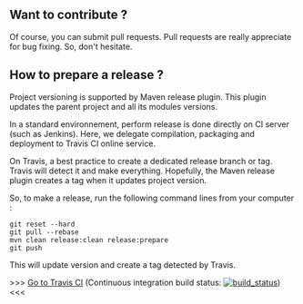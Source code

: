 ## Want to contribute ?

Of course, you can submit pull requests. Pull requests are really appreciate for bug fixing. So, don't hesitate.

## How to prepare a release ?

Project versioning is supported by Maven release plugin. This plugin updates the parent project and all its modules versions.

In a standard environnement, perform release is done directly on CI server (such as Jenkins). Here, we delegate compilation, packaging and deployment to Travis CI online service.

On Travis, a best practice to create a dedicated release branch or tag. Travis will detect it and make everything.
Hopefully, the Maven release plugin creates a tag when it updates project version. 

So, to make a release, run the following command lines from your computer :
```
git reset --hard
git pull --rebase
mvn clean release:clean release:prepare
git push
```
This will update version and create a tag detected by Travis.

\>\>\> [Go to Travis CI](https://travis-ci.org/rocketmix/rocketmix.source "https://travis-ci.org/rocketmix/rocketmix.source") (Continuous integration build status: [![build_status](https://travis-ci.org/rocketmix/rocketmix.source.svg?branch=master)](https://travis-ci.org/rocketmix/rocketmix.source)) <<<
